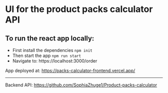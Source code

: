# UI for the product packs calculator API 

## To run the react app locally:
- First install the dependencies ```npm init```
- Then start the app ```npm run start```
- Navigate to: https://localhost:3000/order

App deployed at:
https://packs-calculator-frontend.vercel.app/ 

---
Backend API: https://github.com/SophiaZhuge1/Product-packs-calculator 
